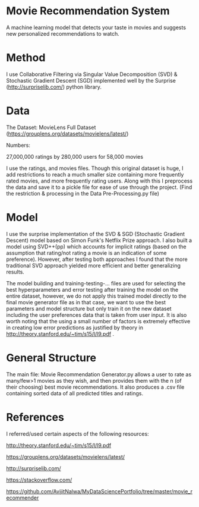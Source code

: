 # Movie Recommendation System
A machine learning model that detects your taste in movies and suggests new personalized recommendations to watch. 

# Method
I use Collaborative Filtering via Singular Value Decomposition (SVD) & Stochastic Gradient Descent (SGD) implemented well by the Surprise (http://surpriselib.com/) python library.  

# Data
The Dataset: MovieLens Full Dataset (https://grouplens.org/datasets/movielens/latest/)
 
Numbers:
 
27,000,000 ratings by 280,000 users for 58,000 movies 
 
I use the ratings, and movies files. Though this original dataset is huge, I add restrictions to reach a much smaller size containing more frequently rated movies, and more frequently rating users. Along with this I preprocess the data and save it to a pickle file for ease of use through the project. (Find the restriction & processing in the Data Pre-Processing.py file)

# Model
 I use the surprise implementation of the SVD & SGD (Stochastic Gradient Descent) model based on Simon Funk's Netflix Prize approach. I also built a model using SVD++(pp) which accounts for implicit ratings (based on the assumption that rating/not rating a movie is an indication of some preference). However, after testing both approaches I found that the more traditional SVD approach yielded more efficient and better generalizing results. 

The model building and training-testing-... files are used for selecting the best hyperparameters and error testing after training the model on the entire dataset, however, we do not apply this trained model directly to the final movie generator file as in that case, we want to use the best parameters and model structure but only train it on the new dataset including the user preferences data that is taken from user input. It is also worth noting that the using a small number of factors is extremely effective in creating low error predictions as justified by theory in http://theory.stanford.edu/~tim/s15/l/l9.pdf . 

# General Structure
 The main file: Movie Recommendation Generator.py allows a user to rate as many/few>1 movies as they wish, and then provides them with the n (of their choosing) best movie recommendations. It also produces a .csv file containing sorted data of all predicted titles and ratings.

# References
 I referred/used certain aspects of the following resources:

http://theory.stanford.edu/~tim/s15/l/l9.pdf
 
https://grouplens.org/datasets/movielens/latest/
 
http://surpriselib.com/

https://stackoverflow.com/

https://github.com/AvijitNalwa/MyDataSciencePortfolio/tree/master/movie_recommender



